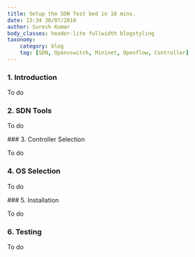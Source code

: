 ```yaml
---
title: Setup the SDN Test bed in 10 mins.
date: 13:34 30/07/2018
author: Suresh Kumar
body_classes: header-lite fullwidth blogstyling
taxonomy:
    category: blog
    tag: [SDN, Openvswitch, Mininet, Openflow, Controller]
---
```


### 1. Introduction

To do

### 2. SDN Tools

To do

### 3. Controller Selection

To do

### 4. OS Selection

To do

### 5. Installation

To do

### 6. Testing

To do
